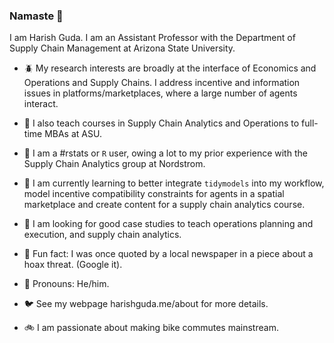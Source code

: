 ### Namaste :pray:

I am Harish Guda. I am an Assistant Professor with the Department of Supply Chain Management at Arizona State University. 

- :beetle: My research interests are broadly at the interface of Economics and Operations and Supply Chains. I address incentive and information issues in platforms/marketplaces, where a large number of agents interact. 

- :panda_face: I also teach courses in Supply Chain Analytics and Operations to full-time MBAs at ASU. 

- :monkey: I am a #rstats or `R` user, owing a lot to my prior experience with the Supply Chain Analytics group at Nordstrom. 

- :bug: I am currently learning to better integrate `tidymodels` into my workflow, model incentive compatibility constraints for agents in a spatial marketplace and create content for a supply chain analytics course. 

- :snail: I am looking for good case studies to teach operations planning and execution, and supply chain analytics. 

- :penguin: Fun fact: I was once quoted by a local newspaper in a piece about a hoax threat. (Google it). 

- :dog: Pronouns: He/him. 

- :bird: See my webpage harishguda.me/about for more details. 

- :bike: I am passionate about making bike commutes mainstream. 
